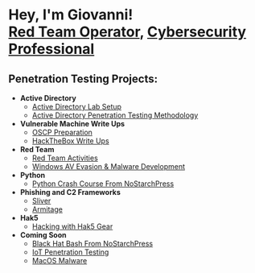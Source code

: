 <h1>Hey, I'm Giovanni! <br/><a href="https://github.com/GiovanniOcasio">Red Team Operator</a>, <a href="https://www.linkedin.com/in/giovanni-ocasio-3369b1198">Cybersecurity Professional</a></h1>

<h2>Penetration Testing Projects:</h2>

- <b>Active Directory</b>
  - [Active Directory Lab Setup](https://github.com/GiovanniOcasio/ActiveDirectoryHackingLabSetup)
  - [Active Directory Penetration Testing Methodology](https://github.com/GiovanniOcasio/ActiveDirectoryPenTest)
- <b>Vulnerable Machine Write Ups</b>
  - [OSCP Preparation](https://github.com/GiovanniOcasio/OSCP_Prep_Writeups)
  - [HackTheBox Write Ups](https://github.com/GiovanniOcasio/HTB_Writeups)
- <b>Red Team</b>
  - [Red Team Activities](https://github.com/GiovanniOcasio/Red_Team)
  - [Windows AV Evasion & Malware Development](https://github.com/GiovanniOcasio/AV_Evasion-Malware_Development)
- <b>Python</b>
  - [Python Crash Course From NoStarchPress](https://github.com/GiovanniOcasio/Python_Crash_Course)
- <b>Phishing and C2 Frameworks</b>
  - [Sliver](https://github.com/GiovanniOcasio/Sliver)
  - [Armitage](https://github.com/GiovanniOcasio/Armitage)
- <b>Hak5</b>
  - [Hacking with Hak5 Gear](https://github.com/GiovanniOcasio/Hak5_Gear)
- <b>Coming Soon</b>
  - [Black Hat Bash From NoStarchPress](https://github.com/GiovanniOcasio/Black_Hat_Bash)  
  - [IoT Penetration Testing](https://github.com/GiovanniOcasio/IoT_Pentesting)
  - [MacOS Malware](https://github.com/GiovanniOcasio/Mac_Malware)


<!--
**joshmadakor1/joshmadakor1** is a ✨ _special_ ✨ repository because its `README.md` (this file) appears on your GitHub profile.

Here are some ideas to get you started:

- 🔭 I’m currently working on ...
- 🌱 I’m currently learning ...
- 👯 I’m looking to collaborate on ...
- 🤔 I’m looking for help with ...
- 💬 Ask me about ...
- 📫 How to reach me: ...
- 😄 Pronouns: ...
- ⚡ Fun fact: ...
-->
